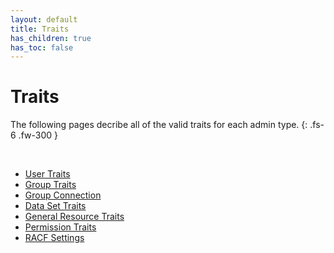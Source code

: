 ```yaml
---
layout: default
title: Traits
has_children: true
has_toc: false
---
```


# Traits

The following pages decribe all of the valid traits for each admin type.
{: .fs-6 .fw-300 }

&nbsp;

* [User Traits](./user.md)
* [Group Traits]()
* [Group Connection]()
* [Data Set Traits]()
* [General Resource Traits]()
* [Permission Traits]()
* [RACF Settings]()